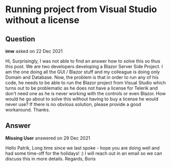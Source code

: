 # Running project from Visual Studio without a license

## Question

**imw** asked on 22 Dec 2021

Hi, Surprisingly, I was not able to find an answer how to solve this so thus this post. We are two developers developing a Blazor Server Side Project. I am the one doing all the GUI / Blazor stuff and my colleague is doing only Domain and Database. Now, the problem is that in order to run any of his code, he needs to be able to run the Blazor project from Visual Studio which turns out to be problematic as he does not have a license for Telerik and don't need one as he is never working with the controls or even Blazor. How would he go about to solve this without having to buy a license he would never use? If there is no obvious solution, please provide a good workaround. Thanks.

## Answer

**Missing User** answered on 29 Dec 2021

Hello Patrik, Long time since we last spoke - hope you are doing well and had some time-off for the holidays! :) I will reach out in an email so we can discuss this in more details. Regards, Boris
